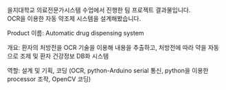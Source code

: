 을지대학교 의료전문가시스템 수업에서 진행한 팀 프로젝트 결과물입니다.  
OCR을 이용한 자동 약조제 시스템을 설계해봤습니다.

Product 이름: Automatic drug dispensing system  

개요: 환자의 처방전을 OCR 기술을 이용해 내용을 추출하고, 처방전에 따라 약을 자동으로 조제 및 환자 건강정보 DB화 시스템

역할: 설계 및 기획, 코딩 (OCR, python-Arduino serial 통신, python을 이용한 processor 조작, OpenCV 코딩)  
